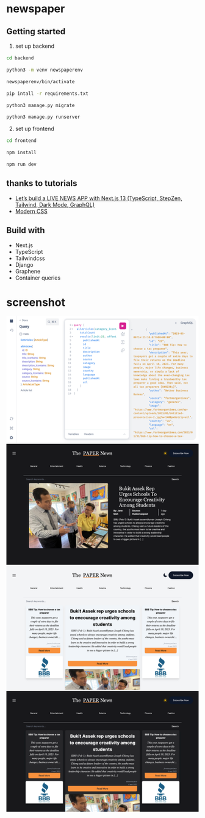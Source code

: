 # newspaper


## Getting started

1. set up backend

```bash
cd backend
```
```bash
python3 -m venv newspaperenv
```

```bash
newspaperenv/bin/activate
```

```bash
pip intall -r requirements.txt
```

```bash
python3 manage.py migrate
```

```bash
python3 manage.py runserver
```

2. set up frontend

```bash
cd frontend
```

```bash
npm install
```

```bash
npm run dev
```


## thanks to tutorials
* [Let’s build a LIVE NEWS APP with Next.js 13 (TypeScript, StepZen, Tailwind, Dark Mode, GraphQL)](https://www.youtube.com/live/QcEY72FX9go?feature=share)
* [Modern CSS](https://ishadeed.com/article/rebuild-featured-news-modern-css/)

## Build with
* Next.js
* TypeScript
* Tailwindcss
* Django
* Graphene
* Container queries

# screenshot
![GraphQL](query.png)
![Article](article.png)
![Homepage Light](homepage.png)
![Homepage Dark](homepage-dark.png)